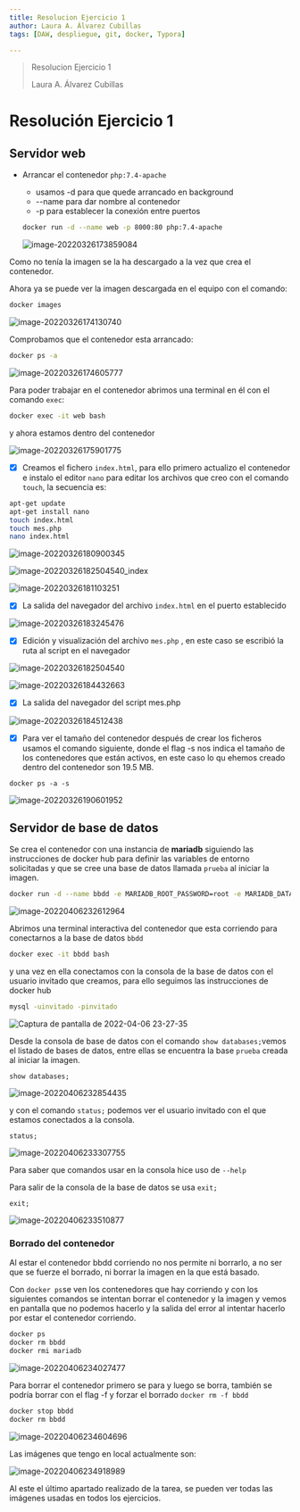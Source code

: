 ```yaml
---
title: Resolucion Ejercicio 1
author: Laura A. Álvarez Cubillas
tags: [DAW, despliegue, git, docker, Typora]

---
```


> Resolucion Ejercicio 1
>
> Laura A. Álvarez Cubillas
>



# Resolución Ejercicio 1

## Servidor web

- Arrancar el contenedor `php:7.4-apache`

  - usamos -d para que quede arrancado en background
  - --name para dar nombre al contenedor
  - -p para establecer la conexión entre puertos

  ```bash
  docker run -d --name web -p 8000:80 php:7.4-apache
  ```

  ![image-20220326173859084](ACTIVIDAD-EVALUABLE---GIT-y-DOCKER---DAW-Distancia.assets/image-20220326173859084.png)

Como no tenía la imagen se la ha descargado a la vez que crea el contenedor.

Ahora ya se puede ver la imagen descargada en el equipo con el comando:

```bash
docker images
```



![image-20220326174130740](ACTIVIDAD-EVALUABLE---GIT-y-DOCKER---DAW-Distancia.assets/image-20220326174130740.png)

Comprobamos que el contenedor esta arrancado:

```bash
docker ps -a
```

![image-20220326174605777](ACTIVIDAD-EVALUABLE---GIT-y-DOCKER---DAW-Distancia.assets/image-20220326174605777.png)

Para poder trabajar en el contenedor abrimos una terminal en él con el comando `exec`:

```bash
docker exec -it web bash
```

y ahora estamos dentro del contenedor

![image-20220326175901775](ACTIVIDAD-EVALUABLE---GIT-y-DOCKER---DAW-Distancia.assets/image-20220326175901775.png)

- [x] Creamos el fichero `index.html`, para ello primero actualizo el contenedor e instalo el editor `nano` para editar los archivos que creo con el comando `touch`, la secuencia es:

```bash
apt-get update
apt-get install nano
touch index.html
touch mes.php
nano index.html
```

![image-20220326180900345](ACTIVIDAD-EVALUABLE---GIT-y-DOCKER---DAW-Distancia.assets/image-20220326180900345.png)

![image-20220326182504540_index](ACTIVIDAD-EVALUABLE---GIT-y-DOCKER---DAW-Distancia.assets/image-20220326182504540_index.png)

![image-20220326181103251](ACTIVIDAD-EVALUABLE---GIT-y-DOCKER---DAW-Distancia.assets/image-20220326181103251.png)



- [x] La salida del navegador del archivo `index.html` en el puerto establecido

![image-20220326183245476](ACTIVIDAD-EVALUABLE---GIT-y-DOCKER---DAW-Distancia.assets/image-20220326183245476.png)

- [x] Edición y visualización del archivo `mes.php` , en este caso se escribió la ruta al script en el navegador

![image-20220326182504540](ACTIVIDAD-EVALUABLE---GIT-y-DOCKER---DAW-Distancia.assets/image-20220326182504540.png)

![image-20220326184432663](ACTIVIDAD-EVALUABLE---GIT-y-DOCKER---DAW-Distancia.assets/image-20220326184432663.png)

- [x] La salida del navegador del script mes.php

![image-20220326184512438](ACTIVIDAD-EVALUABLE---GIT-y-DOCKER---DAW-Distancia.assets/image-20220326184512438.png)

- [x] Para ver el tamaño del contenedor después de crear los ficheros usamos el comando siguiente, donde el flag -s nos indica el tamaño de los contenedores que están activos, en este caso lo qu ehemos creado dentro del contenedor son 19.5 MB.

```
docker ps -a -s
```

![image-20220326190601952](ACTIVIDAD-EVALUABLE---GIT-y-DOCKER---DAW-Distancia.assets/image-20220326190601952.png)



## Servidor de base de datos

Se crea el contenedor con una instancia de **mariadb** siguiendo las instrucciones de docker hub para definir las  variables de entorno solicitadas y que se cree una base de datos llamada `prueba` al iniciar la imagen.

```bash
docker run -d --name bbdd -e MARIADB_ROOT_PASSWORD=root -e MARIADB_DATABASE=prueba -e MARIADB_USER=invitado -e MARIADB_PASSWORD=invitado mariadb:latest
```

![image-20220406232612964](Resolucion_Ejercicio1.assets/image-20220406232612964.png)

Abrimos una terminal interactiva del contenedor que esta corriendo para conectarnos a la base de datos `bbdd`

```bash
docker exec -it bbdd bash
```

y una vez en ella conectamos con la consola de la base de datos con el usuario invitado que creamos, para ello seguimos las instrucciones de docker hub

```bash
mysql -uinvitado -pinvitado
```

![Captura de pantalla de 2022-04-06 23-27-35](Resolucion_Ejercicio1.assets/Captura%20de%20pantalla%20de%202022-04-06%2023-27-35.png)

Desde la consola de base de datos con el comando `show databases;`vemos el listado de bases de datos, entre ellas se encuentra la base `prueba` creada al iniciar la imagen.

```mysql
show databases;
```

![image-20220406232854435](Resolucion_Ejercicio1.assets/image-20220406232854435.png)

y con el comando `status;` podemos ver el usuario invitado con el que estamos conectados a la consola.

```mysql
status;	
```

![image-20220406233307755](Resolucion_Ejercicio1.assets/image-20220406233307755.png)

Para saber que comandos usar en la consola hice uso de `--help` 

Para salir de la consola de la base de datos se usa `exit;` 

```mysql
exit;
```

![image-20220406233510877](Resolucion_Ejercicio1.assets/image-20220406233510877.png)



### Borrado del contenedor

Al estar el contenedor bbdd corriendo no nos permite ni borrarlo, a no ser que se fuerze el borrado, ni borrar la imagen en la que está basado.

Con `docker ps`se ven los contenedores que hay corriendo y con los siguientes comandos se intentan borrar el contenedor y la imagen y vemos en pantalla que no podemos hacerlo y la salida del error al intentar hacerlo por estar el contenedor corriendo.

```bash
docker ps
docker rm bbdd
docker rmi mariadb
```

![image-20220406234027477](Resolucion_Ejercicio1.assets/image-20220406234027477.png)

Para borrar el contenedor primero se para y luego se borra, también se podría borrar con el flag -f y forzar el borrado `docker rm -f bbdd`

```bash
docker stop bbdd
docker rm bbdd
```

![image-20220406234604696](Resolucion_Ejercicio1.assets/image-20220406234604696.png)

Las imágenes que tengo en local actualmente son:

![image-20220406234918989](Resolucion_Ejercicio1.assets/image-20220406234918989.png)

Al este el último apartado realizado de la tarea, se pueden ver todas las imágenes usadas en todos los ejercicios.
